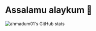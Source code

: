 # Assalamu alaykum 👋
![ahmadum01's GitHub stats](https://github-readme-stats.vercel.app/api?username=ahmadum01&show_icons=true&theme=dracula)
